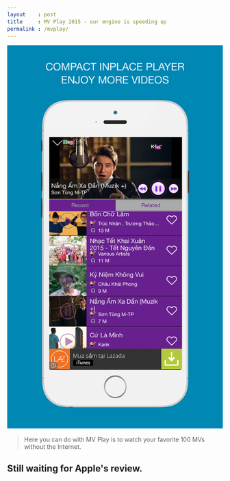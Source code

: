 ```yaml
---
layout    : post
title     : MV Play 2015 - our engine is speeding up
permalink : /mvplay/
---
```


![MV Play first look][screenshot]

> Here you can do with MV Play is to watch your favorite 100 MVs without the Internet. 

Still waiting for Apple's review.
---

[screenshot]: /img/mvplay.png

